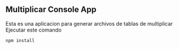 ## Multiplicar Console App
Esta es una aplicacion para generar archivos de tablas de multiplicar
Ejecutar este comando 

```
npm install
```
